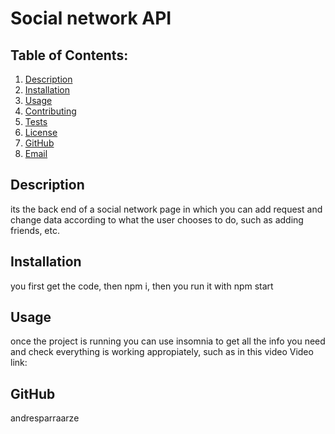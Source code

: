 # Social network API

  ## Table of Contents:
  1. [Description](#description) 
  2. [Installation](#Installation)
  3. [Usage](#Usage)  
  4. [Contributing](#Contributing)
  5. [Tests](#Tests)
  6. [License](#License)
  7. [GitHub](#GitHub)
  8. [Email](#Email)

## Description
its the back end of a social network page in which you can add request and change data according to what the user chooses to do, such as adding friends, etc. 

## Installation
you first get the code, then npm i, then you run it with npm start

## Usage
once the project is running you can use insomnia to get all the info you need and check everything is working appropiately, such as in this video
Video link:

## GitHub
andresparraarze